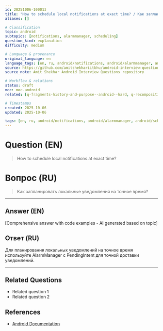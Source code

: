 ```yaml
---
id: 20251006-100013
title: "How to schedule local notifications at exact time? / Как запланировать локальные уведомления на точное время?"
aliases: []

# Classification
topic: android
subtopics: [notifications, alarmmanager, scheduling]
question_kind: explanation
difficulty: medium

# Language & provenance
original_language: en
language_tags: [en, ru, android/notifications, android/alarmmanager, android/scheduling, difficulty/medium]
source: https://github.com/amitshekhariitbhu/android-interview-questions
source_note: Amit Shekhar Android Interview Questions repository

# Workflow & relations
status: draft
moc: moc-android
related: [q-fragments-history-and-purpose--android--hard, q-recomposition-choreographer--android--hard, q-which-event-is-called-when-user-touches-screen--android--medium]

# Timestamps
created: 2025-10-06
updated: 2025-10-06

tags: [en, ru, android/notifications, android/alarmmanager, android/scheduling, difficulty/medium]
---
```

# Question (EN)
> How to schedule local notifications at exact time?
# Вопрос (RU)
> Как запланировать локальные уведомления на точное время?

---

## Answer (EN)

[Comprehensive answer with code examples - AI generated based on topic]

## Ответ (RU)

Для планирования локальных уведомлений на точное время используйте AlarmManager с PendingIntent для точной доставки уведомлений.


---

## Related Questions
- Related question 1
- Related question 2

## References
- [Android Documentation](https://developer.android.com)
